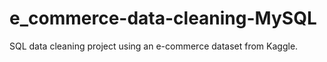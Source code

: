 # e_commerce-data-cleaning-MySQL
 SQL data cleaning project using an e-commerce dataset from Kaggle.
